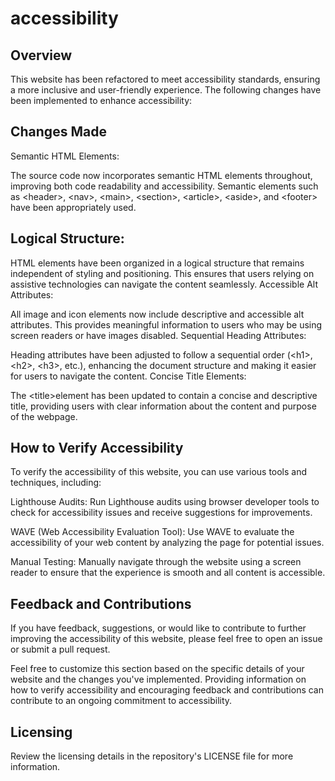 # accessibility

## Overview

This website has been refactored to meet accessibility standards, ensuring a more inclusive and user-friendly experience. The following changes have been implemented to enhance accessibility:

## Changes Made

Semantic HTML Elements:

The source code now incorporates semantic HTML elements throughout, improving both code readability and accessibility. Semantic elements such as &lt;header&gt;, &lt;nav&gt;, &lt;main&gt;, &lt;section&gt;, &lt;article&gt;, &lt;aside&gt;, and &lt;footer&gt; have been appropriately used.

## Logical Structure:

HTML elements have been organized in a logical structure that remains independent of styling and positioning. This ensures that users relying on assistive technologies can navigate the content seamlessly.
Accessible Alt Attributes:

All image and icon elements now include descriptive and accessible alt attributes. This provides meaningful information to users who may be using screen readers or have images disabled.
Sequential Heading Attributes:

Heading attributes have been adjusted to follow a sequential order (&lt;h1&gt;, &lt;h2&gt;, &lt;h3&gt;, etc.), enhancing the document structure and making it easier for users to navigate the content.
Concise Title Elements:

The &lt;title&gt;element has been updated to contain a concise and descriptive title, providing users with clear information about the content and purpose of the webpage.

## How to Verify Accessibility

To verify the accessibility of this website, you can use various tools and techniques, including:

Lighthouse Audits: Run Lighthouse audits using browser developer tools to check for accessibility issues and receive suggestions for improvements.

WAVE (Web Accessibility Evaluation Tool): Use WAVE to evaluate the accessibility of your web content by analyzing the page for potential issues.

Manual Testing: Manually navigate through the website using a screen reader to ensure that the experience is smooth and all content is accessible.

## Feedback and Contributions

If you have feedback, suggestions, or would like to contribute to further improving the accessibility of this website, please feel free to open an issue or submit a pull request.

Feel free to customize this section based on the specific details of your website and the changes you've implemented. Providing information on how to verify accessibility and encouraging feedback and contributions can contribute to an ongoing commitment to accessibility.

## Licensing

Review the licensing details in the repository's LICENSE file for more information.

